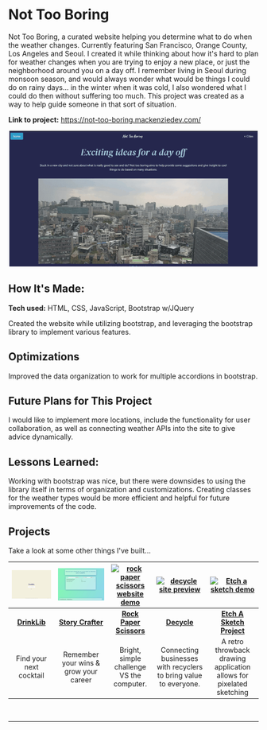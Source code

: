 # Not Too Boring

Not Too Boring, a curated website helping you determine what to do when the weather changes. Currently featuring San Francisco, Orange County, Los Angeles and Seoul.
I created it while thinking about how it's hard to plan for weather changes when you are trying to enjoy a new place, or just the neighborhood around you on a day off. 
I remember living in Seoul during monsoon season, and would always wonder what would be things I could do on rainy days... in the winter when it was cold, I also wondered what I could do then without suffering too much. This project was created as a way to help guide someone in that sort of situation.

**Link to project:** https://not-too-boring.mackenziedev.com/

<p align="center">
<img src="https://github.com/mac-kenzie-lee/not-too-boring/blob/main/nottooboring.gif?raw=true" alt="Not Too Boring website demonstration">
</p>

## How It's Made:

**Tech used:** HTML, CSS, JavaScript, Bootstrap w/JQuery

Created the website while utilizing bootstrap, and leveraging the bootstrap library to implement various features. 

## Optimizations

Improved the data organization to work for multiple accordions in bootstrap.

## Future Plans for This Project

I would like to implement more locations, include the functionality for user collaboration, as well as connecting weather APIs into the site to give advice dynamically.


## Lessons Learned:

Working with bootstrap was nice, but there were downsides to using the library itself in terms of organization and customizations. Creating classes for the weather types would be more efficient and helpful for future improvements of the code. 



## Projects

Take a look at some other things I've built...
<br>

| <a href="https://github.com/mac-kenzie-lee/drinkLib"><img src="https://github.com/mac-kenzie-lee/drinkLib/blob/master/large-small-dlib.gif?raw=true" alt="small mobile gif of drink lib"></a>  | <a href="https://github.com/mac-kenzie-lee/storyCrafter"><img src="https://github.com/mac-kenzie-lee/storyCrafter/blob/main/storyCrafterGif2.gif?raw=true" alt="Screenshot gif for story crafter"></a> | <a href="https://github.com/mac-kenzie-lee/rockPaperScissorsGame"><img src="https://github.com/mac-kenzie-lee/rockPaperScissorsGame/blob/main/rps.gif?raw=true" alt="rock paper scissors website demo"> </a>| <a href="https://decycle-app.herokuapp.com/"><img src="https://mackenziedev.com/decycle2.gif" alt="decycle site preview"></a> | <a href="https://github.com/mac-kenzie-lee/etch-a-sketch-project"><img src="https://github.com/mac-kenzie-lee/etch-a-sketch-project/blob/main/etchasketch.gif?raw=true" alt="Etch a sketch demo"></a> |
| :---:   | :---:   | :---: | :---: | :---: |
| **[DrinkLib](https://github.com/mac-kenzie-lee/drinkLib)**  | **[Story Crafter](https://github.com/mac-kenzie-lee/storyCrafter)**  | **[Rock Paper Scissors](https://github.com/mac-kenzie-lee/rockPaperScissorsGame)** | **[Decycle](https://decycle-app.herokuapp.com/)**   | **[Etch A Sketch Project](https://github.com/mac-kenzie-lee/etch-a-sketch-project)** |
|  Find your next cocktail | Remember your wins & grow your career | Bright, simple challenge VS the computer. | Connecting businesses with recyclers to bring value to everyone. | A retro throwback drawing application allows for pixelated sketching |
<br>
<hr>

